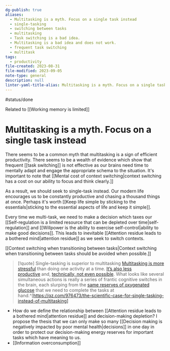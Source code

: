 ```yaml
---
dg-publish: true
aliases:
  - Multitasking is a myth. Focus on a single task instead
  - single-tasking
  - switching between tasks
  - multitasking
  - Task switching is a bad idea.
  - Multitasking is a bad idea and does not work.
  - frequent task switching
  - multitask
tags:
  - productivity
file-created: 2023-08-31
file-modified: 2023-09-05
note-type: general
description: null
linter-yaml-title-alias: Multitasking is a myth. Focus on a single task instead
---
```

#status/done

Related to [[Working memory is limited]]

# Multitasking is a myth. Focus on a single task instead

There seems to be a common myth that multitasking is a sign of efficient productivity. There seems to be a wealth of evidence which show that frequent [[task switching]] is not effective as our brains need time to mentally adapt and engage the appropriate schema to the situation.  It's important to note that [[Mental cost of context switching|context switching has a cost on our ability to focus and think clearly.]]

As a result, we should seek to single-task instead. Our modern life encourages us to be constantly productive and chasing a thousand things at once. Perhaps it's worth [[Keep life simple by sticking to the essentials|sticking to the essential aspects of life and keep it simple]].

Every time we multi-task, we need to make a decision which taxes our [[Self-regulation is a limited resource that can be depleted over time|self-regulation]] and [[Willpower is the ability to exercise self-control|ability to make good decisions]]. This leads to inevitable [[Attention residue leads to a bothered mind|attention residue]] as we seek to switch contexts.

[[Context switching when transitioning between tasks|Context switching when transitioning between tasks should be avoided when possible.]]

> [!quote] Single-tasking is superior to multitasking
> [Multitasking is more stressful](https://www.ics.uci.edu/~gmark/chi08-mark.pdf) than doing one activity at a time. [It’s also less productive](http://news.stanford.edu/2009/08/24/multitask-research-study-082409/) and, [technically, not even possible](https://www.psychologytoday.com/blog/creativity-without-borders/201405/the-myth-multitasking). What looks like several simultaneous actions is really a series of frantic cognitive switches in the brain, each slurping from the [same reserves of oxygenated glucose](https://qz.com/722661/neuroscientists-say-multitasking-literally-drains-the-energy-reserves-of-your-brain/) that we need to complete the tasks at hand.^[https://qz.com/976473/the-scientific-case-for-single-tasking-instead-of-multitasking]

- How do we define the relationship between [[Attention residue leads to a bothered mind|attention residue]] and decision-making depletion? I propose the thesis that we can only make so many [[Decision making is negatively impacted by poor mental health|decisions]] in one day in order to protect our decision-making energy reserves for important tasks which have meaning to us.
- [[Information overconsumption]]
